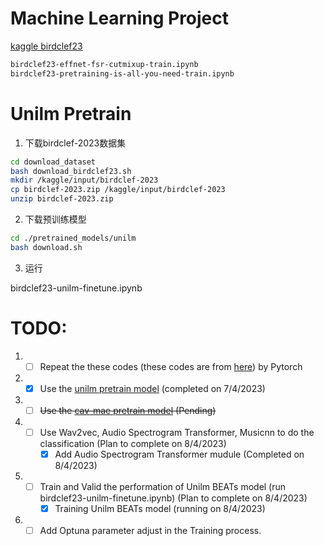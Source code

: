 # Machine Learning Project

[kaggle birdclef23](https://www.kaggle.com/competitions/birdclef-2023)

```bash
birdclef23-effnet-fsr-cutmixup-train.ipynb
birdclef23-pretraining-is-all-you-need-train.ipynb
```



# Unilm Pretrain

1. 下载birdclef-2023数据集

```bash
cd download_dataset
bash download_birdclef23.sh
mkdir /kaggle/input/birdclef-2023
cp birdclef-2023.zip /kaggle/input/birdclef-2023
unzip birdclef-2023.zip
```

2. 下载预训练模型

```bash
cd ./pretrained_models/unilm
bash download.sh
```

3. 运行

birdclef23-unilm-finetune.ipynb


# TODO:
1. - [ ] Repeat the these codes (these codes are from [here](https://www.kaggle.com/code/awsaf49/birdclef23-pretraining-is-all-you-need-train/notebook#Data-Augmentation-%F0%9F%8C%88)) by Pytorch 
2. - [x] Use the [unilm pretrain model](https://github.com/microsoft/unilm/tree/master/beats)   (completed on 7/4/2023)
3. - [ ] ~~Use the [cav-mae pretrain model](https://github.com/yuangongnd/cav-mae) (Pending)~~
4. - [ ] Use Wav2vec, Audio Spectrogram Transformer, Musicnn to do the classification  (Plan to complete on 8/4/2023)
     - [x] Add Audio Spectrogram Transformer mudule (Completed on 8/4/2023)
5. - [ ] Train and Valid the performation of Unilm BEATs model (run birdclef23-unilm-finetune.ipynb) (Plan to complete on 8/4/2023)
     - [x] Training Unilm BEATs model (running on 8/4/2023)
6. - [ ] Add Optuna parameter adjust in the Training process.